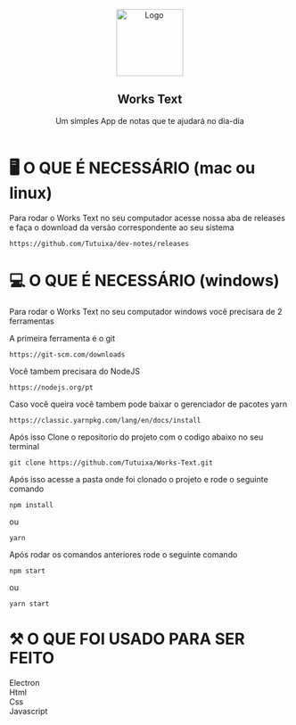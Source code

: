 <div align="center">
  
<a>
    <img src="https://img.icons8.com/ios/50/apple-notes.png" alt="Logo" width="120" height="120">
</a>
<h2 align="center">Works Text</h2>
  <p align="center">
    Um simples App de notas que te ajudará no dia-dia
    <br /><br />
  </p>
  </div>

# 🖥️ O QUE É NECESSÁRIO (mac ou linux)
Para rodar o Works Text no seu computador acesse nossa aba de releases
e faça o download da versão correspondente ao seu sistema
```
https://github.com/Tutuixa/dev-notes/releases
```
# 💻 O QUE É NECESSÁRIO (windows)
Para rodar o Works Text no seu computador windows você precisara de 2 ferramentas

A primeira ferramenta é o git
```
https://git-scm.com/downloads
```
Você tambem precisara do NodeJS
```
https://nodejs.org/pt
```
Caso você queira você tambem pode baixar o gerenciador de pacotes yarn
```
https://classic.yarnpkg.com/lang/en/docs/install
```

Após isso Clone o repositorio do projeto com o codigo abaixo no seu terminal
```
git clone https://github.com/Tutuixa/Works-Text.git
```
Após isso acesse a pasta onde foi clonado o projeto e rode o seguinte comando
```
npm install
```
ou
```
yarn
```
Após rodar os comandos anteriores rode o seguinte comando
```
npm start
```
ou
```
yarn start
```
# ⚒️ O QUE FOI USADO PARA SER FEITO
Electron </br>
Html </br>
Css </br>
Javascript 


